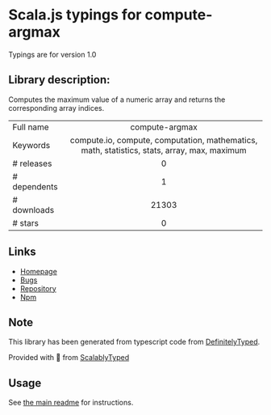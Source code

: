 
# Scala.js typings for compute-argmax

Typings are for version 1.0

## Library description:
Computes the maximum value of a numeric array and returns the corresponding array indices.

|                    |                 |
| ------------------ | :-------------: |
| Full name          | compute-argmax |
| Keywords           | compute.io, compute, computation, mathematics, math, statistics, stats, array, max, maximum |
| # releases         | 0 |
| # dependents       | 1 |
| # downloads        | 21303 |
| # stars            | 0 |

## Links
- [Homepage](https://github.com/compute-io/argmax)
- [Bugs](https://github.com/compute-io/argmax/issues)
- [Repository](https://github.com/compute-io/argmax)
- [Npm](https://www.npmjs.com/package/compute-argmax)
    


## Note
This library has been generated from typescript code from [DefinitelyTyped](https://definitelytyped.org).

Provided with :purple_heart: from [ScalablyTyped](https://github.com/oyvindberg/ScalablyTyped)

## Usage
See [the main readme](../../readme.md) for instructions.


